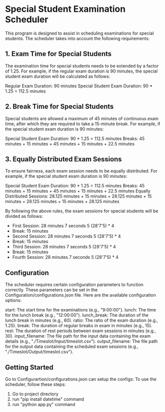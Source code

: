 # Special Student Examination Scheduler

This program is designed to assist in scheduling examinations for special students. The scheduler takes into account the following requirements:

## 1. Exam Time for Special Students

The examination time for special students needs to be extended by a factor of 1.25. For example, if the regular exam duration is 90 minutes, the special student exam duration will be calculated as follows:

Regular Exam Duration: 90 minutes
Special Student Exam Duration: 90 * 1.25 = 112.5 minutes

## 2. Break Time for Special Students

Special students are allowed a maximum of 45 minutes of continuous exam time, after which they are required to take a 15-minute break. For example, if the special student exam duration is 90 minutes:

Special Student Exam Duration: 90 * 1.25 = 112.5 minutes
Breaks: 45 minutes + 15 minutes + 45 minutes + 15 minutes + 22.5 minutes

## 3. Equally Distributed Exam Sessions

To ensure fairness, each exam session needs to be equally distributed. For example, if the special student exam duration is 90 minutes:

Special Student Exam Duration: 90 * 1.25 = 112.5 minutes
Breaks: 45 minutes + 15 minutes + 45 minutes + 15 minutes + 22.5 minutes
Equally Distributed Sessions: 28.125 minutes + 15 minutes + 28.125 minutes + 15 minutes + 28.125 minutes + 15 minutes + 28.125 minutes

By following the above rules, the exam sessions for special students will be divided as follows:

- First Session: 28 minutes 7 seconds 5 (28'7'5) * 4
- Break: 15 minutes
- Second Session: 28 minutes 7 seconds 5 (28'7'5) * 4
- Break: 15 minutes
- Third Session: 28 minutes 7 seconds 5 (28'7'5) * 4
- Break: 15 minutes
- Fourth Session: 28 minutes 7 seconds 5 (28'7'5) * 4

## Configuration
The scheduler requires certain configuration parameters to function correctly. These parameters can be set in the Configuration/configurations.json file. Here are the available configuration options:

start: The start time for the examinations (e.g., "9:00:00").
lunch: The time for the lunch break (e.g., "12:00:00").
lunch_break: The duration of the lunch break in minutes (e.g., 60).
ratio: The ratio of the exam duration (e.g., 1.25).
break: The duration of regular breaks in exam in minutes (e.g., 15).
rest: The duration of rest periods between exam sessions in minutes (e.g., 30).
input_filename: The file path for the input data containing the exam details (e.g., "./Timeslot/Input/timeslot.csv").
output_filename: The file path for the output data containing the scheduled exam sessions (e.g., "./Timeslot/Output/timeslot.csv").


## Getting Started

Go to Configurartion/configurations.json can setup the configs:
To use the scheduler, follow these steps:

1. Go to project directory
1. run "pip install datetime" command
2. run "python app.py" command